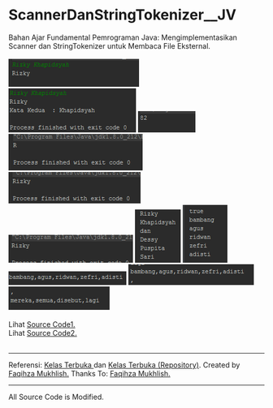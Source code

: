 # ScannerDanStringTokenizer__JV
Bahan Ajar Fundamental Pemrograman Java: Mengimplementasikan Scanner dan StringTokenizer untuk Membaca File Eksternal.<br><br>
<img src="https://github.com/RizkyKhapidsyah/ScannerDanStringTokenizer__JV/blob/master/rslts/001.PNG">
<img src="https://github.com/RizkyKhapidsyah/ScannerDanStringTokenizer__JV/blob/master/rslts/002.PNG">
<img src="https://github.com/RizkyKhapidsyah/ScannerDanStringTokenizer__JV/blob/master/rslts/003.PNG">
<img src="https://github.com/RizkyKhapidsyah/ScannerDanStringTokenizer__JV/blob/master/rslts/004.PNG">
<img src="https://github.com/RizkyKhapidsyah/ScannerDanStringTokenizer__JV/blob/master/rslts/005.PNG">
<img src="https://github.com/RizkyKhapidsyah/ScannerDanStringTokenizer__JV/blob/master/rslts/006.PNG">
<img src="https://github.com/RizkyKhapidsyah/ScannerDanStringTokenizer__JV/blob/master/rslts/007.PNG">
<img src="https://github.com/RizkyKhapidsyah/ScannerDanStringTokenizer__JV/blob/master/rslts/008.PNG">
<img src="https://github.com/RizkyKhapidsyah/ScannerDanStringTokenizer__JV/blob/master/rslts/009.PNG">
<img src="https://github.com/RizkyKhapidsyah/ScannerDanStringTokenizer__JV/blob/master/rslts/010.PNG">
<img src="https://github.com/RizkyKhapidsyah/ScannerDanStringTokenizer__JV/blob/master/rslts/011.PNG"><br><br>
Lihat <a href="https://github.com/RizkyKhapidsyah/ScannerDanStringTokenizer__JV/blob/master/src/com/rk/sdst/ScannerDanStringTokenizer.java">Source Code1.</a><br>
Lihat <a href="https://github.com/RizkyKhapidsyah/ScannerDanStringTokenizer__JV/blob/master/src/ScannerDanStringTokenizer2.java">Source Code2.</a><br><br>

-----
Referensi: <a href="https://www.youtube.com/user/faqihzamukhlish"> Kelas Terbuka </a> dan <a href="https://github.com/kelasterbuka"> Kelas Terbuka (Repository)</a>. Created by <a href="https://github.com/faqihza">Faqihza Mukhlish.</a> Thanks To: <a href="https://www.youtube.com/channel/UCRGHjysoCemh4y7tCJQs30w/about">Faqihza Mukhlish.</a><br>

-----
All Source Code is Modified.
